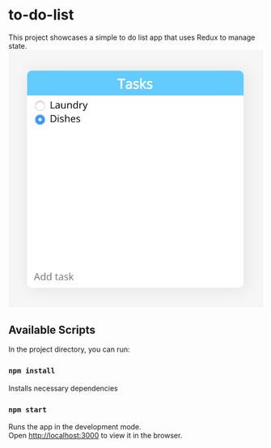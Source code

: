 # to-do-list
This project showcases a simple to do list app that uses Redux to manage state.
![Screenshot](https://github.com/asharmalik/to-do-list/raw/master/screenshots/screenshot.png)

## Available Scripts

In the project directory, you can run:

### `npm install`
Installs necessary dependencies

### `npm start`

Runs the app in the development mode.<br>
Open [http://localhost:3000](http://localhost:3000) to view it in the browser.
